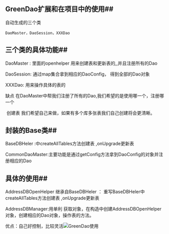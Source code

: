 ## GreenDao扩展和在项目中的使用##

自动生成的三个类

```
DaoMaster，DaoSession，XXXDao
```

## 三个类的具体功能##

DaoMaster :  里面的openhelper 用来创建表和更新表的,,并且注册所有的Dao

DaoSession:  通过map集合拿到相应的DaoConfig， 得到全部的Dao对象

XXXDao: 用来操作具体的表的

缺点  在DaoMaster中帮我们注册了所有的Dao,我们希望的是使用哪一个，注册哪一个

​         创建表 我们希望自己来做，如果有多个库多张表我们自己创建将会更清晰。

## 封装的Base类##

BaseDBHeler :中createAllTables方法创建表 ,onUpgrade更新表

CommonDaoMaster:主要功能是通过getConfig方法拿到DaoConfig的对象并注册相应的Dao



## 具体的使用##

AddressDBOpenHelper 继承自BaseDBHeler ：   重写BaseDBHeler中createAllTables方法创建表 ,onUpgrade更新表



AddressDBManager:用单利 获取对象，在构造中创建AddressDBOpenHelper 对象，创建相应的Dao对象，操作表的方法。



优点：自己好控制，比较灵活![GreenDao使用](http://oyy3c9bht.bkt.clouddn.com/blog/180329/mD3aEjGI2e.png?imageslim)

